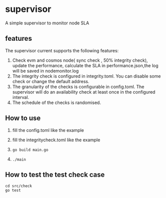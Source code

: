 # supervisor
A simple supervisor to monitor node SLA

## features

The supervisor current supports the following features:

1. Check evm and cosmos node( sync check , 50% integrity check), update the performance, calculate the SLA in performance.json,the log will be saved in nodemonitor.log
2. The integrity check is configured in integrity.toml. You can disable some check or change the default address.
2. The granularity of the checks is configurable in config.toml. The supervisor will do an availability check at least once in the configured interval.
3. The schedule of the checks is randomised.







## How to use

1. fill the config.toml like the example

2. fill the integritycheck.toml like the example

3. `go build main.go`
4. `./main`

## How to test the test check case

```
cd src/check
go test
```

